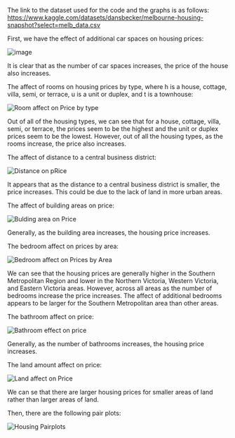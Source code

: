The link to the dataset used for the code and the graphs is as follows:
https://www.kaggle.com/datasets/dansbecker/melbourne-housing-snapshot?select=melb_data.csv



First, we have the effect of additional car spaces on housing prices:

![image](https://user-images.githubusercontent.com/104324776/164999512-cd5d3b95-f4ea-47c0-8a77-717993893fc2.png)

It is clear that as the number of car spaces increases, the price of the house also increases. 

The affect of rooms on housing prices by type, where h is a house, cottage, villa, semi, or terrace, u is a unit or duplex, and t is a townhouse:

![Room affect on Price by type](https://user-images.githubusercontent.com/104324776/164999615-beedfb9f-ecb1-411e-b325-fd5e6779a9ab.png)

Out of all of the housing types, we can see that for a house, cottage, villa, semi, or terrace, the prices seem to be the highest and the unit or duplex prices seem to be the lowest. However, out of all the housing types, as the rooms increase, the price also increases.

The affect of distance to a central business district:

![Distance on pRice](https://user-images.githubusercontent.com/104324776/164999629-e3cef68d-2fae-4807-8baa-ac6d40a2a741.png)

It appears that as the distance to a central business district is smaller, the price increases. This could be due to the lack of land in more urban areas.

The affect of building areas on price:

![Bulding area on Price](https://user-images.githubusercontent.com/104324776/164999648-ac557bba-1507-459a-9693-ec55a123dfd0.png)

Generally, as the building area increases, the housing price increases. 

The bedroom affect on prices by area:

![Bedroom affect on Prices by Area](https://user-images.githubusercontent.com/104324776/164999653-5dc4ac50-edff-485e-aa05-cc2e28781593.png)

We can see that the housing prices are generally higher in the Southern Metropolitan Region and lower in the Northern Victoria, Western Victoria, and Eastern Victoria areas. However, across all areas as the number of bedrooms increase the price increases. The affect of additional bedrooms appears to be larger for the Southern Metropolitan area than other areas. 


The bathroom affect on price:

![Bathroom effect on price](https://user-images.githubusercontent.com/104324776/164999670-95994c09-026a-4baf-baa5-c017194e269e.png)

Generally, as the number of bathrooms increases, the housing price increases. 

The land amount affect on price:

![Land affect on Price](https://user-images.githubusercontent.com/104324776/164999682-7ff60c44-1b7c-42c7-9217-5be581b89e17.png)

We can se that there are larger housing prices for smaller areas of land rather than larger areas of land. 

Then, there are the following pair plots:

![Housing Pairplots](https://user-images.githubusercontent.com/104324776/165000156-52997cc3-98de-485c-896f-764a20759247.png)



